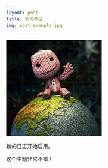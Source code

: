 ```yaml
---
layout: post
title: 新的希望
img: post-example.jpg
---
```


![hello_world](../img/hello_world.jpeg)

新的日志开始启用。

这个主题非常不错！
